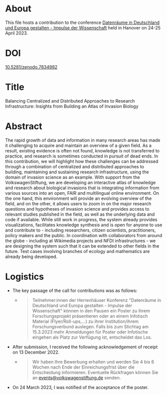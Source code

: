 # About

This file hosts a contribution to the conference [Datenräume in Deutschland und Europa gestalten - Impulse der Wissenschaft](https://www.volkswagenstiftung.de/de/veranstaltungen/datenraeume-deutschland-und-europa-gestalten-impulse-der) held in Hanover on 24-25 April 2023. 

# DOI

[10.5281/zenodo.7834982](https://doi.org/10.5281/zenodo.7834982)

# Title

Balancing Centralized and Distributed Approaches to Research Infrastructure: Insights from Building an Atlas of Invasion Biology

# Abstract

The rapid growth of data and information in many research areas has made it challenging to acquire and maintain an overview of a given field. As a result, existing evidence is often not found, knowledge is not transferred to practice, and research is sometimes conducted in pursuit of dead ends. In this contribution, we will highlight how these challenges can be addressed through a combination of centralized and distributed approaches to building, maintaining and sustaining research infrastructure, using the domain of invasion science as an example. With support from the VolkswagenStiftung, we are developing an interactive atlas of knowledge and research about biological invasions that is integrating information from various sources into an open, FAIR and multilingual online environment. On the one hand, this environment will provide an evolving overview of the field, and on the other, it allows users to zoom in on the major research questions and hypotheses of invasion science and provides access to relevant studies published in the field, as well as the underlying data and code if available. While still work in progress, the system already provides visualizations, facilitates knowledge synthesis and is open for anyone to use and contribute to - including researchers, citizen scientists, practitioners, policy makers and the public. In coordination with collaborators from around the globe - including at Wikimedia projects and NFDI infrastructures - we are designing the system such that it can be extended to other fields in the future. Test cases involving branches of ecology and mathematics are already being developed.

# Logistics

* The key passage of the call for contributions was as follows:
  * > Teilnehmer:innen der Herrenhäuser Konferenz "Datenräume in Deutschland und Europa gestalten - Impulse der Wissenschaft" können in den Pausen ein Poster zu ihrem Forschungsprojekt präsentieren oder an einem Infotisch Material (Flyer/Roll-ups,...) zu ihrer Institution/ihrem Forschungsverbund auslegen. Falls bis zum Stichtag am 15.3.2023 mehr Anmeldungen für Poster oder Infotische eingehen als Platz zur Verfügung ist, entscheidet das Los. 
* After submission, I received the following acknowledgement of receipt on 13 December 2022.
  * > Wir haben Ihre Bewerbung erhalten und werden Sie 4 bis 6 Wochen nach Ende der Einreichungsfrist über die Entscheidung informieren. Eventuelle Rückfragen können Sie an events@volkswagenstiftung.de senden. 
* On 24 March 2023, I was notified of the acceptance of the poster.
